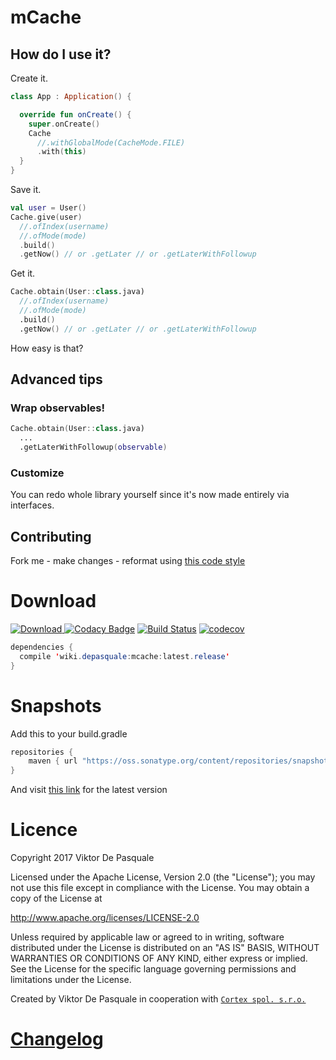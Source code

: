 # mCache

## How do I use it?

Create it.
```kotlin
class App : Application() {

  override fun onCreate() {
    super.onCreate()
    Cache
      //.withGlobalMode(CacheMode.FILE)
      .with(this)
  }
}
```

Save it.
```kotlin
val user = User()
Cache.give(user)
  //.ofIndex(username)
  //.ofMode(mode)
  .build()
  .getNow() // or .getLater // or .getLaterWithFollowup
```

Get it.
```kotlin
Cache.obtain(User::class.java)
  //.ofIndex(username)
  //.ofMode(mode)
  .build()
  .getNow() // or .getLater // or .getLaterWithFollowup
```

How easy is that?

## Advanced tips

### Wrap observables!

```kotlin
Cache.obtain(User::class.java)
  ...
  .getLaterWithFollowup(observable)
```

### Customize

You can redo whole library yourself since it's now made entirely via interfaces.

## Contributing

Fork me - make changes - reformat using [this code style](https://github.com/diareuse/contributing/blob/master/ImprovedGoogleStyle.xml)

# Download

[ ![Download](https://api.bintray.com/packages/diareuse/libs/mcache/images/download.svg) ](https://bintray.com/diareuse/libs/mcache/_latestVersion)
[![Codacy Badge](https://api.codacy.com/project/badge/Grade/7da687a708864da88736611c1433f3e0)](https://www.codacy.com/app/diareuse/mCache?utm_source=github.com&utm_medium=referral&utm_content=diareuse/mCache&utm_campaign=badger)
[![Build Status](https://travis-ci.org/diareuse/mCache.svg?branch=master)](https://travis-ci.org/diareuse/mCache)
[![codecov](https://codecov.io/gh/diareuse/mCache/branch/master/graph/badge.svg)](https://codecov.io/gh/diareuse/mCache)

```java
dependencies {
  compile 'wiki.depasquale:mcache:latest.release'
}
```

# Snapshots

Add this to your build.gradle

```java
repositories {
    maven { url "https://oss.sonatype.org/content/repositories/snapshots" }
}
```

And visit [this link](https://oss.sonatype.org/content/repositories/snapshots/wiki/depasquale/mcache/) for the latest version

# Licence

Copyright 2017 Viktor De Pasquale

Licensed under the Apache License, Version 2.0 (the "License");
you may not use this file except in compliance with the License.
You may obtain a copy of the License at

http://www.apache.org/licenses/LICENSE-2.0

Unless required by applicable law or agreed to in writing, software
distributed under the License is distributed on an "AS IS" BASIS,
WITHOUT WARRANTIES OR CONDITIONS OF ANY KIND, either express or implied.
See the License for the specific language governing permissions and
limitations under the License.

Created by Viktor De Pasquale in cooperation with [`Cortex spol. s.r.o.`](https://www.cortex.cz/)

# [Changelog](https://github.com/diareuse/mCache/blob/master/CHANGELOG.md)